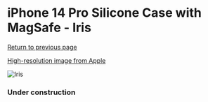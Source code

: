 # iPhone 14 Pro Silicone Case with MagSafe - Iris

[Return to previous page](/iphone_14)

[High-resolution image from Apple](https://store.storeimages.cdn-apple.com/8756/as-images.apple.com/is/MQUK3?wid=4500&hei=4500&fmt=png)

<div style="width: 384px"><img src="/everypreview/MQUK3.png" alt="Iris"></div>

### Under construction
